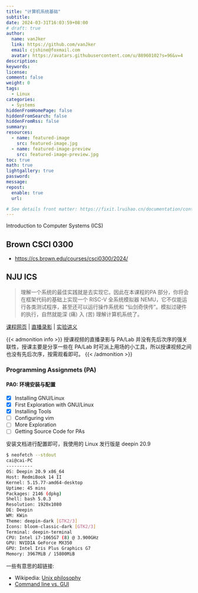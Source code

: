 ```yaml
---
title: "计算机系统基础"
subtitle:
date: 2024-03-31T16:03:59+08:00
# draft: true
author:
  name: vanJker
  link: https://github.com/vanJker
  email: cjshine@foxmail.com
  avatar: https://avatars.githubusercontent.com/u/88960102?s=96&v=4
description:
keywords:
license:
comment: false
weight: 0
tags:
  - Linux
categories:
  - Systems
hiddenFromHomePage: false
hiddenFromSearch: false
hiddenFromRss: false
summary:
resources:
  - name: featured-image
    src: featured-image.jpg
  - name: featured-image-preview
    src: featured-image-preview.jpg
toc: true
math: true
lightgallery: true
password:
message:
repost:
  enable: true
  url:

# See details front matter: https://fixit.lruihao.cn/documentation/content-management/introduction/#front-matter
---
```


Introduction to Computer Systems (ICS)

<!--more-->

## Brown CSCI 0300

- https://cs.brown.edu/courses/csci0300/2024/

## NJU ICS

> 理解一个系统的最佳实践就是去实现它。因此在本课程的PA 部分，你将会在框架代码的基础上实现一个 RISC-V 全系统模拟器 NEMU，它不仅能运行各类测试程序，甚至还可以运行操作系统和 “仙剑奇侠传”。模拟过硬件的执行，自然就能深 (痛) 入 (苦) 理解计算机系统了。

[课程网页](http://why.ink:8080/ICS/2023/) 
| [直播录影](https://space.bilibili.com/49964811/channel/seriesdetail?sid=3843953)
| [实验讲义](https://nju-projectn.github.io/ics-pa-gitbook/ics2023/index.html)

{{< admonition info >}}
授课视频的直播录影与 PA/Lab 并没有先后次序的强关联性，授课主要是分享一些在 PA/Lab 时可派上用场的小工具，所以授课视频之间也没有先后次序，按需观看即可。
{{< /admonition >}}

### Programming Assignmets (PA)

#### PA0: 环境安装与配置

- [x] Installing GNU/Linux
- [x] First Exploration with GNU/Linux
- [x] Installing Tools
- [ ] Configuring vim
- [ ] More Exploration
- [ ] Getting Source Code for PAs

安装文档进行配置即可，我使用的 Linux 发行版是 deepin 20.9

```bash
$ neofetch --stdout
cai@cai-PC 
---------- 
OS: Deepin 20.9 x86_64 
Host: RedmiBook 14 II 
Kernel: 5.15.77-amd64-desktop 
Uptime: 45 mins 
Packages: 2146 (dpkg) 
Shell: bash 5.0.3 
Resolution: 1920x1080 
DE: Deepin 
WM: KWin 
Theme: deepin-dark [GTK2/3] 
Icons: bloom-classic-dark [GTK2/3] 
Terminal: deepin-terminal 
CPU: Intel i7-1065G7 (8) @ 3.900GHz 
GPU: NVIDIA GeForce MX350 
GPU: Intel Iris Plus Graphics G7 
Memory: 3967MiB / 15800MiB 
```

一些有意思的超链接:
- Wikipedia: [Unix philosophy](https://en.wikipedia.org/wiki/Unix_philosophy)
- [Command line vs. GUI](https://www.computerhope.com/issues/ch000619.htm)
